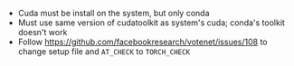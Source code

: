 - Cuda must be install on the system, but only conda
- Must use same version of cudatoolkit as system's cuda; conda's toolkit doesn't work
- Follow https://github.com/facebookresearch/votenet/issues/108 to change setup file and `AT_CHECK` to `TORCH_CHECK`
